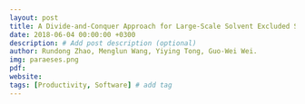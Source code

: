 ```yaml
---
layout: post
title: A Divide-and-Conquer Approach for Large-Scale Solvent Excluded Surface
date: 2018-06-04 00:00:00 +0300
description: # Add post description (optional)
author: Rundong Zhao, Menglun Wang, Yiying Tong, Guo-Wei Wei.
img: paraeses.png
pdf: 
website:
tags: [Productivity, Software] # add tag
---
```

